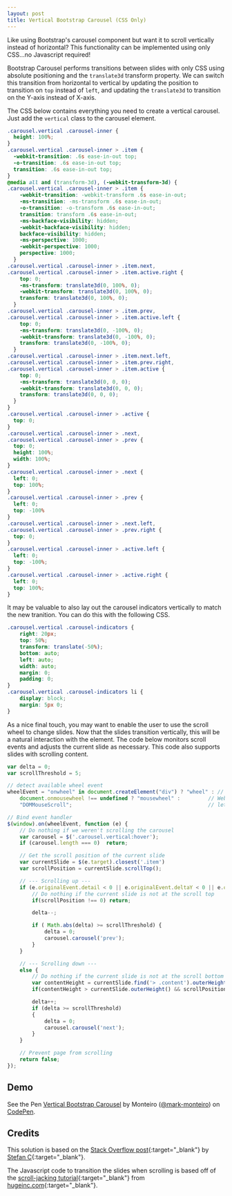 ```yaml
---
layout: post
title: Vertical Bootstrap Carousel (CSS Only)
---
```


Like using Bootstrap's carousel component but want it to scroll vertically instead of horizontal? This functionality can be implemented using only CSS...no Javascript required!

Bootstrap Carousel performs transitions between slides with only CSS using absolute positioning and the `translate3d` transform property. We can switch this transition from horizontal to vertical by updating the position to transition on `top` instead of `left`, and updating the `translate3d` to transition on the Y-axis instead of X-axis.

The CSS below contains everything you need to create a vertical carousel. Just add the `vertical` class to the carousel element.

``` css
.carousel.vertical .carousel-inner {
  height: 100%;
}
.carousel.vertical .carousel-inner > .item {
  -webkit-transition: .6s ease-in-out top;
  -o-transition: .6s ease-in-out top;
  transition: .6s ease-in-out top;
}
@media all and (transform-3d), (-webkit-transform-3d) {
.carousel.vertical .carousel-inner > .item {
    -webkit-transition: -webkit-transform .6s ease-in-out;
    -ms-transition: -ms-transform .6s ease-in-out;
    -o-transition: -o-transform .6s ease-in-out;
    transition: transform .6s ease-in-out;
    -ms-backface-visibility: hidden;
    -webkit-backface-visibility: hidden;
    backface-visibility: hidden;
    -ms-perspective: 1000;
    -webkit-perspective: 1000;
    perspective: 1000;
  }
.carousel.vertical .carousel-inner > .item.next,
.carousel.vertical .carousel-inner > .item.active.right {
    top: 0;
    -ms-transform: translate3d(0, 100%, 0);
    -webkit-transform: translate3d(0, 100%, 0);
    transform: translate3d(0, 100%, 0);
  }
.carousel.vertical .carousel-inner > .item.prev,
.carousel.vertical .carousel-inner > .item.active.left {
    top: 0;
    -ms-transform: translate3d(0, -100%, 0);
    -webkit-transform: translate3d(0, -100%, 0);
    transform: translate3d(0, -100%, 0);
  }
.carousel.vertical .carousel-inner > .item.next.left,
.carousel.vertical .carousel-inner > .item.prev.right,
.carousel.vertical .carousel-inner > .item.active {
    top: 0;
    -ms-transform: translate3d(0, 0, 0);
    -webkit-transform: translate3d(0, 0, 0);
    transform: translate3d(0, 0, 0);
  }
}
.carousel.vertical .carousel-inner > .active {
  top: 0;
}
.carousel.vertical .carousel-inner > .next,
.carousel.vertical .carousel-inner > .prev {
  top: 0;
  height: 100%;
  width: 100%;
}
.carousel.vertical .carousel-inner > .next {
  left: 0;
  top: 100%;
}
.carousel.vertical .carousel-inner > .prev {
  left: 0;
  top: -100%
}
.carousel.vertical .carousel-inner > .next.left,
.carousel.vertical .carousel-inner > .prev.right {
  top: 0;
}
.carousel.vertical .carousel-inner > .active.left {
  left: 0;
  top: -100%;
}
.carousel.vertical .carousel-inner > .active.right {
  left: 0;
  top: 100%;
}
```

It may be valuable to also lay out the carousel indicators vertically to match the new tranition. You can do this with the following CSS.

``` css
.carousel.vertical .carousel-indicators {
    right: 20px;
    top: 50%;
    transform: translate(-50%);
    bottom: auto;
    left: auto;
    width: auto;
    margin: 0;
    padding: 0;
}
.carousel.vertical .carousel-indicators li {
    display: block;
    margin: 5px 0;
}
```

As a nice final touch, you may want to enable the user to use the scroll wheel to change slides. Now that the slides transition vertically, this will be a natural interaction with the element. The code below monitors scroll events and adjusts the current slide as necessary. This code also supports slides with scrolling content.

``` javascript
var delta = 0;
var scrollThreshold = 5;

// detect available wheel event
wheelEvent = "onwheel" in document.createElement("div") ? "wheel" : // Modern browsers support "wheel"
    document.onmousewheel !== undefined ? "mousewheel" :         // Webkit and IE support at least "mousewheel"
    "DOMMouseScroll";                                            // let's assume that remaining browsers are older Firefox

// Bind event handler
$(window).on(wheelEvent, function (e) {
    // Do nothing if we weren't scrolling the carousel
    var carousel = $('.carousel.vertical:hover');
    if (carousel.length === 0)  return;

    // Get the scroll position of the current slide
    var currentSlide = $(e.target).closest('.item')
    var scrollPosition = currentSlide.scrollTop();

    // --- Scrolling up ---
    if (e.originalEvent.detail < 0 || e.originalEvent.deltaY < 0 || e.originalEvent.wheelDelta > 0) {
        // Do nothing if the current slide is not at the scroll top
        if(scrollPosition !== 0) return;

        delta--;

        if ( Math.abs(delta) >= scrollThreshold) {
            delta = 0;
            carousel.carousel('prev');
        }
    }

    // --- Scrolling down ---
    else {
        // Do nothing if the current slide is not at the scroll bottom
        var contentHeight = currentSlide.find('> .content').outerHeight();
        if(contentHeight > currentSlide.outerHeight() && scrollPosition + currentSlide.outerHeight() !== contentHeight) return;

        delta++;
        if (delta >= scrollThreshold)
        {
            delta = 0;
            carousel.carousel('next');
        }
    }

    // Prevent page from scrolling
    return false;
});
```

## Demo

<p data-height="688" data-theme-id="0" data-slug-hash="WxVOYE" data-default-tab="result" data-user="mark-monteiro" data-embed-version="2" class="codepen">See the Pen <a href="https://codepen.io/mark-monteiro/pen/WxVOYE/">Vertical Bootstrap Carousel</a> by Monteiro (<a href="https://codepen.io/mark-monteiro">@mark-monteiro</a>) on <a href="https://codepen.io">CodePen</a>.</p>
<script async src="//assets.codepen.io/assets/embed/ei.js"></script>

## Credits
This solution is based on the [Stack Overflow post](http://stackoverflow.com/a/30330303/1988326){:target="_blank"} by [Stefan C](https://stackoverflow.com/users/4672658/stefan-c){:target="_blank"}.

The Javascript code to transition the slides when scrolling is based off of the [scroll-jacking tutorial](http://www.hugeinc.com/ideas/perspective/scroll-jacking-on-hugeinc){:target="_blank"} from [hugeinc.com](http://www.hugeinc.com){:target="_blank"}.
